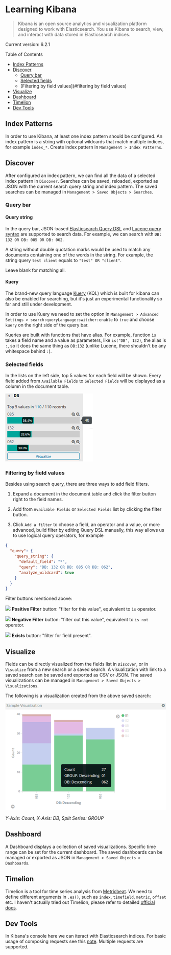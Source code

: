 # Learning Kibana

> Kibana is an open source analytics and visualization platform designed to work with Elasticsearch. You use Kibana to search, view, and interact with data stored in Elasticsearch indices.

Current version: 6.2.1

Table of Contents

* [Index Patterns](#index-patterns)
* [Discover](#discover)
  * [Query bar](#query-bar)
  * [Selected fields](#selected-fields)
  * [Filtering by field values](#filtering by field values)
* [Visualize](#visualize)
* [Dashboard](#dashboard)
* [Timelion](#timelion)
* [Dev Tools](#dev-tools)

## Index Patterns

In order to use Kibana, at least one index pattern should be configured. An index pattern is a string with optional wildcards that match multiple indices, for example `index_*`. Create index pattern in `Management > Index Patterns`.

## Discover

After configured an index pattern, we can find all the data of a selected index pattern in `Discover`. Searches can be saved, reloaded, exported as JSON with the current search query string and index pattern. The saved searches can be managed in `Management > Saved Objects > Searches`.

### Query bar

#### Query string

In the query bar, JSON-based [Elasticsearch Query DSL](https://www.elastic.co/guide/en/elasticsearch/reference/current/query-dsl-query-string-query.html) and [Lucene query syntax](https://www.elastic.co/guide/en/kibana/current/lucene-query.html) are supported to search data. For example, we can search with `DB: 132 OR DB: 085 OR DB: 062`.

A string without double quotation marks would be used to match any documents containing one of the words in the string. For example, the string query `test client` equals to `"test" OR "client"`.

Leave blank for matching all.

#### Kuery

The brand-new query language [Kuery](https://www.elastic.co/guide/en/kibana/current/kuery-query.html) (KQL) which is built for kibana can also be enabled for searching, but it's just an experimental functionality so far and still under development.

 In order to use Kuery we need to set the option in `Management > Advanced Settings > search:queryLanguage:switcher:enable` to `true` and choose `kuery` on the right side of the query bar.

Kueries are built with functions that have alias. For example, function `is` takes a field name and a value as parameters, like `is("DB", 132)`, the alias is `:`, so it does the same thing as `DB:132` (unlike Lucene, there shouldn't be any whitespace behind `:`).

### Selected fields

In the lists on the left side, top 5 values for each field will be shown. Every field added from `Available Fields` to `Selected Fields` will be displayed as a column in the document table.

![](https://github.com/YuKitAs/tech-note/blob/master/search-engine/screenshots/kibana-field-list.PNG)

### Filtering by field values

Besides using search query, there are three ways to add field filters.

1. Expand a document in the document table and click the filter button right to the field names.

2. Add from `Available Fields` or `Selected Fields` list by clicking the filter button.

3. Click `Add a filter` to choose a field, an operator and a value, or more advanced, build filter by editing Query DSL manually, this way allows us to use logical query operators, for example

```json
{
  "query": {
    "query_string": {
      "default_field": "*",
      "query": "DB: 132 OR DB: 085 OR DB: 062",
      "analyze_wildcard": true
    }
  }
}
```

Filter buttons mentioned above:

![](https://www.elastic.co/guide/en/kibana/current/images/PositiveFilter.jpg) **Positive Filter** button: "filter for this value", equivalent to `is` operator.

![](https://www.elastic.co/guide/en/kibana/current/images/NegativeFilter.jpg) **Negative Filter** button: "filter out this value", equivalent to `is not` operator.

![](https://www.elastic.co/guide/en/kibana/current/images/ExistsButton.jpg) **Exists** button: "filter for field present".

## Visualize

Fields can be directly visualized from the fields list in `Discover`, or in `Visualize` from a new search or a saved search. A visualization with link to a saved search can be saved and exported as CSV or JSON. The saved visualizations can be managed in `Management > Saved Objects > Visualizations`.

The following is a visualization created from the above saved search:

![](https://github.com/YuKitAs/tech-note/blob/master/search-engine/screenshots/kibana-visualization-example.PNG)

_Y-Axis: Count, X-Axis: DB, Split Series: GROUP_


## Dashboard

A Dashboard displays a collection of saved visualizations. Specific time range can be set for the current dashboard. The saved dashboards can be managed or exported as JSON in `Management > Saved Objects > Dashboards`.

## Timelion

Timelion is a tool for time series analysis from [Metricbeat](https://www.elastic.co/guide/en/beats/metricbeat/current/index.html). We need to define different arguments in `.es()`, such as `index`, `timefield`, `metric`, `offset` etc. I haven't actually tried out Timelion, please refer to detailed [official docs](https://www.elastic.co/guide/en/kibana/current/timelion-getting-started.html).

## Dev Tools

In Kibana's console here we can iteract with Elasticsearch indices. For basic usage of composing requests see this [note](https://github.com/YuKitAs/tech-note/blob/master/search-engine/basic-usage-of-elasticsearch-and-kibana.md). Multiple requests are supported.
